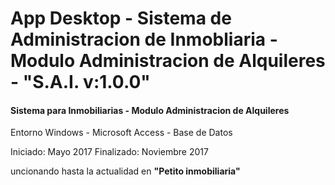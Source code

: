 # App Desktop - Sistema de Administracion de Inmobliaria - Modulo Administracion de Alquileres - "S.A.I. v:1.0.0" 

#### Sistema para Inmobiliarias - Modulo Administracion de Alquileres 

Entorno Windows - Microsoft Access - Base de Datos

Iniciado: Mayo 2017  Finalizado: Noviembre 2017 

uncionando hasta la actualidad en **"Petito inmobiliaria"**
